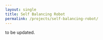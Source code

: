 ```yaml
---
layout: single
title: Self Balancing Robot
permalink: /projects/self-balancing-robot/
---
```


to be updated.
